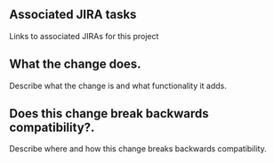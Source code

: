 ## **Associated JIRA tasks**

Links to associated JIRAs for this project

## **What the change does.**

Describe what the change is and what functionality it adds.

## **Does this change break backwards compatibility?.**

Describe where and how this change breaks backwards compatibility.
